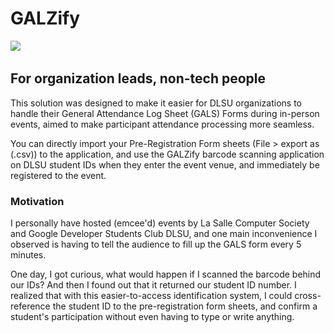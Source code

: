 # GALZify
<img src='https://img.shields.io/badge/DLSU-ORGLIFE-100000?style=for-the-badge&logoColor=white&labelColor=00703C&color=333333'/>  <img alt='' src='https://img.shields.io/badge/DLSU-CCS-100000?style=for-the-badge&logo=&logoColor=white&labelColor=00703C&color=333333'/>  <img alt='' src='https://img.shields.io/badge/LSCS-zel-100000?style=for-the-badge&logo=&logoColor=white&labelColor=01087D&color=001DCB'/>
## For organization leads, non-tech people
This solution was designed to make it easier for DLSU organizations to handle their General Attendance Log Sheet (GALS) Forms during in-person events, aimed to make participant attendance processing more seamless.

You can directly import your Pre-Registration Form sheets (File > export as (.csv)) to the application, and use the GALZify barcode scanning application on DLSU student IDs when they enter the event venue, and immediately be registered to the event.

### Motivation
I personally have hosted (emcee'd) events by La Salle Computer Society and Google Developer Students Club DLSU, and one main inconvenience I observed is having to tell the audience to fill up the GALS form every 5 minutes.

One day, I got curious, what would happen if I scanned the barcode behind our IDs? And then I found out that it returned our student ID number.
I realized that with this easier-to-access identification system, I could cross-reference the student ID to the pre-registration form sheets, and confirm a student's participation without even having to type or write anything.
